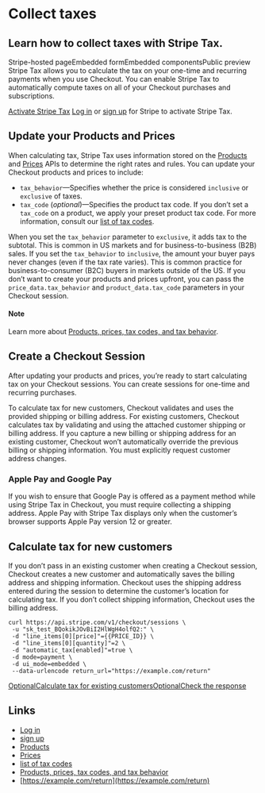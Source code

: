 # Collect taxes

## Learn how to collect taxes with Stripe Tax.

Stripe-hosted pageEmbedded formEmbedded componentsPublic preview
Stripe Tax allows you to calculate the tax on your one-time and recurring
payments when you use Checkout. You can enable Stripe Tax to automatically
compute taxes on all of your Checkout purchases and subscriptions.

[Activate Stripe Tax](https://docs.stripe.com/payments/checkout/taxes#activate)
[Log in](https://dashboard.stripe.com/settings/tax) or [sign
up](https://dashboard.stripe.com/register) for Stripe to activate Stripe Tax.

## Update your Products and Prices

When calculating tax, Stripe Tax uses information stored on the
[Products](https://docs.stripe.com/api/products) and
[Prices](https://docs.stripe.com/api/prices) APIs to determine the right rates
and rules. You can update your Checkout products and prices to include:

- `tax_behavior`—Specifies whether the price is considered `inclusive` or
`exclusive` of taxes.
- `tax_code` (*optional*)—Specifies the product tax code. If you don’t set a
`tax_code` on a product, we apply your preset product tax code. For more
information, consult our [list of tax
codes](https://docs.stripe.com/tax/tax-codes).

When you set the `tax_behavior` parameter to `exclusive`, it adds tax to the
subtotal. This is common in US markets and for business-to-business (B2B) sales.
If you set the `tax_behavior` to `inclusive`, the amount your buyer pays never
changes (even if the tax rate varies). This is common practice for
business-to-consumer (B2C) buyers in markets outside of the US. If you don’t
want to create your products and prices upfront, you can pass the
`price_data.tax_behavior` and `product_data.tax_code` parameters in your
Checkout session.

#### Note

Learn more about [Products, prices, tax codes, and tax
behavior](https://docs.stripe.com/tax/products-prices-tax-codes-tax-behavior).

## Create a Checkout Session

After updating your products and prices, you’re ready to start calculating tax
on your Checkout sessions. You can create sessions for one-time and recurring
purchases.

To calculate tax for new customers, Checkout validates and uses the provided
shipping or billing address. For existing customers, Checkout calculates tax by
validating and using the attached customer shipping or billing address. If you
capture a new billing or shipping address for an existing customer, Checkout
won’t automatically override the previous billing or shipping information. You
must explicitly request customer address changes.

### Apple Pay and Google Pay

If you wish to ensure that Google Pay is offered as a payment method while using
Stripe Tax in Checkout, you must require collecting a shipping address. Apple
Pay with Stripe Tax displays only when the customer’s browser supports Apple Pay
version 12 or greater.

## Calculate tax for new customers

If you don’t pass in an existing customer when creating a Checkout session,
Checkout creates a new customer and automatically saves the billing address and
shipping information. Checkout uses the shipping address entered during the
session to determine the customer’s location for calculating tax. If you don’t
collect shipping information, Checkout uses the billing address.

```
curl https://api.stripe.com/v1/checkout/sessions \
 -u "sk_test_BQokikJOvBiI2HlWgH4olfQ2:" \
 -d "line_items[0][price]"={{PRICE_ID}} \
 -d "line_items[0][quantity]"=2 \
 -d "automatic_tax[enabled]"=true \
 -d mode=payment \
 -d ui_mode=embedded \
 --data-urlencode return_url="https://example.com/return"
```

[OptionalCalculate tax for existing
customers](https://docs.stripe.com/payments/checkout/taxes#existing-customers)[OptionalCheck
the
response](https://docs.stripe.com/payments/checkout/taxes#check-the-response)

## Links

- [Log in](https://dashboard.stripe.com/settings/tax)
- [sign up](https://dashboard.stripe.com/register)
- [Products](https://docs.stripe.com/api/products)
- [Prices](https://docs.stripe.com/api/prices)
- [list of tax codes](https://docs.stripe.com/tax/tax-codes)
- [Products, prices, tax codes, and tax
behavior](https://docs.stripe.com/tax/products-prices-tax-codes-tax-behavior)
- [https://example.com/return](https://example.com/return)